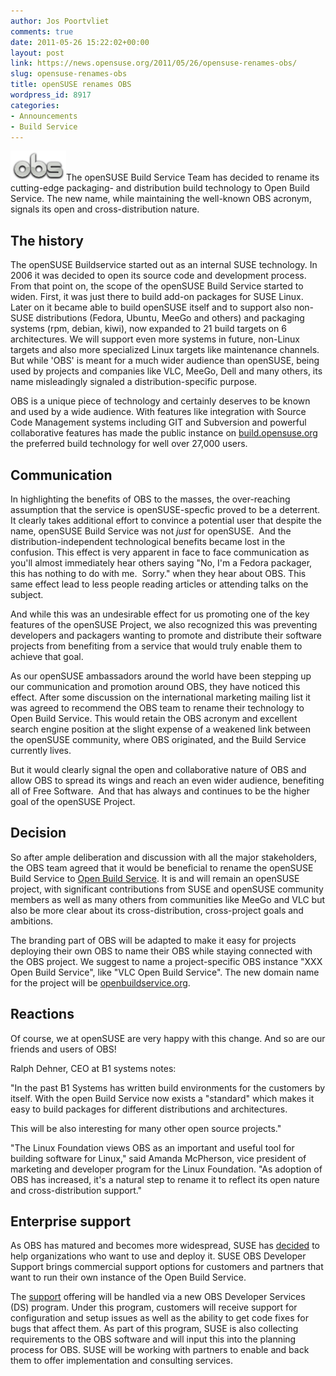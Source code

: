 ```yaml
---
author: Jos Poortvliet
comments: true
date: 2011-05-26 15:22:02+00:00
layout: post
link: https://news.opensuse.org/2011/05/26/opensuse-renames-obs/
slug: opensuse-renames-obs
title: openSUSE renames OBS
wordpress_id: 8917
categories:
- Announcements
- Build Service
---
```


[![logo OBS](/wp-content/uploads/2011/05/Logo-obs.png)](http://news.opensuse.org/2011/05/26/opensuse-renames-obs/logo-obs/)The openSUSE Build Service Team has decided to rename its cutting-edge packaging- and distribution build technology to Open Build Service. The new name, while maintaining the well-known OBS acronym, signals its open and cross-distribution nature.<!-- more -->


## The history


The openSUSE Buildservice started out as an internal SUSE technology. In 2006 it was decided to open its source code and development process. From that point on, the scope of the openSUSE Build Service started to widen. First, it was just there to build add-on packages for SUSE Linux. Later on it became able to build openSUSE itself and to support also non-SUSE distributions (Fedora, Ubuntu, MeeGo and others) and packaging systems (rpm, debian, kiwi), now expanded to 21 build targets on 6 architectures. We will support even more systems in future, non-Linux targets and also more specialized Linux targets like maintenance channels. But while 'OBS' is meant for a much wider audience than openSUSE, being used by projects and companies like VLC, MeeGo, Dell and many others, its name misleadingly signaled a distribution-specific purpose.

OBS is a unique piece of technology and certainly deserves to be known and used by a wide audience. With features like integration with Source Code Management systems including GIT and Subversion and powerful collaborative features has made the public instance on [build.opensuse.org](http://build.opensuse.org) the preferred build technology for well over 27,000 users.


## Communication


In highlighting the benefits of OBS to the masses, the over-reaching assumption that the service is openSUSE-specfic proved to be a deterrent. It clearly takes additional effort to convince a potential user that despite the name, openSUSE Build Service was not _just_ for openSUSE.  And the distribution-independent technological benefits became lost in the confusion. This effect is very apparent in face to face communication as you'll almost immediately hear others saying "No, I'm a Fedora packager, this has nothing to do with me.  Sorry." when they hear about OBS. This same effect lead to less people reading articles or attending talks on the subject.

And while this was an undesirable effect for us promoting one of the key features of the openSUSE Project, we also recognized this was preventing developers and packagers wanting to promote and distribute their software projects from benefiting from a service that would truly enable them to achieve that goal.

As our openSUSE ambassadors around the world have been stepping up our communication and promotion around OBS, they have noticed this effect. After some discussion on the international marketing mailing list it was agreed to recommend the OBS team to rename their technology to Open Build Service. This would retain the OBS acronym and excellent search engine position at the slight expense of a weakened link between the openSUSE community, where OBS originated, and the Build Service currently lives.

But it would clearly signal the open and collaborative nature of OBS and allow OBS to spread its wings and reach an even wider audience, benefiting all of Free Software.  And that has always and continues to be the higher goal of the openSUSE Project.


## Decision


So after ample deliberation and discussion with all the major stakeholders, the OBS team agreed that it would be beneficial to rename the openSUSE Build Service to [Open Build Service](http://open-build-service.org/). It is and will remain an openSUSE project, with significant contributions from SUSE and openSUSE community members as well as many others from communities like MeeGo and VLC but also be more clear about its cross-distribution, cross-project goals and ambitions.

The branding part of OBS will be adapted to make it easy for projects deploying their own OBS to name their OBS while staying connected with the OBS project. We suggest to name a project-specific OBS instance "XXX Open Build Service", like "VLC Open Build Service". The new domain name for the project will be [openbuildservice.org](http://open-build-service.org/).


## Reactions


Of course, we at openSUSE are very happy with this change. And so are our friends and users of OBS!

Ralph Dehner, CEO at B1 systems notes:

"In the past B1 Systems has written build environments for the customers by itself. With the open Build Service  now exists a "standard" which makes it easy to build packages for different distributions and architectures.

This will be also interesting for many other open source projects."

"The Linux Foundation views OBS as an important and useful tool for building software for Linux," said Amanda McPherson, vice president of marketing and developer program for the Linux Foundation. "As adoption of OBS has increased, it's a natural step to rename it to reflect its open nature and cross-distribution support."


## Enterprise support


As OBS has matured and becomes more widespread, SUSE has [decided](http://www.novell.com/prblogs/?p=3787) to help organizations who want to use and deploy it. SUSE OBS Developer Support brings commercial support options for customers and partners that want to run their own instance of the Open Build Service.

The [support](http://open-build-service.org/support.html) offering will be handled via a new OBS Developer Services (DS) program. Under this program, customers will receive support for configuration and setup issues as well as the ability to get code fixes for bugs that affect them. As part of this program, SUSE is also collecting requirements to the OBS software and will input this into the planning process for OBS. SUSE will be working with partners to enable and back them to offer implementation and consulting services.
